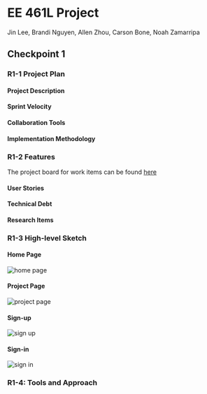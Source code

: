 # EE 461L Project
Jin Lee, Brandi Nguyen, Allen Zhou, Carson Bone, Noah Zamarripa  
## Checkpoint 1
### R1-1 Project Plan
#### Project Description

#### Sprint Velocity

#### Collaboration Tools
 
#### Implementation Methodology


### R1-2 Features
The project board for work items can be found [here](https://github.com/jin-lee-00/ee461l/projects/2)
#### User Stories

#### Technical Debt

#### Research Items


### R1-3 High-level Sketch
#### Home Page
![home page](https://user-images.githubusercontent.com/98115244/154193552-b4bad84f-7be6-4021-b0d7-0aad1de62584.png)
#### Project Page
![project page](https://user-images.githubusercontent.com/98115244/154193565-cddc3776-b1db-4d7e-a1d5-9b3045c76757.png)
#### Sign-up
![sign up](https://user-images.githubusercontent.com/98115244/154193573-b22b5ade-0e2a-4925-9035-e2b4660d4e50.png)
#### Sign-in 
![sign in](https://user-images.githubusercontent.com/98115244/154193583-5c3fe476-6739-4b32-8b91-3400480ea253.png)

### R1-4: Tools and Approach
